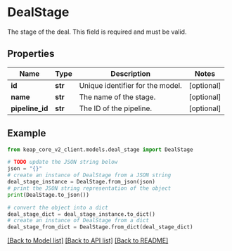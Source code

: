 # DealStage

The stage of the deal. This field is required and must be valid.

## Properties

Name | Type | Description | Notes
------------ | ------------- | ------------- | -------------
**id** | **str** | Unique identifier for the model. | [optional] 
**name** | **str** | The name of the stage. | [optional] 
**pipeline_id** | **str** | The ID of the pipeline. | [optional] 

## Example

```python
from keap_core_v2_client.models.deal_stage import DealStage

# TODO update the JSON string below
json = "{}"
# create an instance of DealStage from a JSON string
deal_stage_instance = DealStage.from_json(json)
# print the JSON string representation of the object
print(DealStage.to_json())

# convert the object into a dict
deal_stage_dict = deal_stage_instance.to_dict()
# create an instance of DealStage from a dict
deal_stage_from_dict = DealStage.from_dict(deal_stage_dict)
```
[[Back to Model list]](../README.md#documentation-for-models) [[Back to API list]](../README.md#documentation-for-api-endpoints) [[Back to README]](../README.md)


